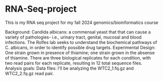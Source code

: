 # RNA-Seq-project
This is my RNA seq project for my fall 2024 genomics/bioinformatics course

Background: Candida albicans: a commensal yeast that that can cause a variety of pathologies- i.e., urinary tract, genital, mucosal and blood infections. The Rolfes lab seeks to understand the biochemical pathways of C. albicans, in order to identify possible drug targets.
Experimental Design: One strain grown in presence of thiamine; one strain grown in the absense of thiamine. There are three biological replicates for each condition, with two read pairs for each replicate, resulting in 12 total sequence files. 
Analysis goals:
Data files: I'll be analyzing the WTC2_1.fq.gz and WTC2_2.fq.gz read pair. 
